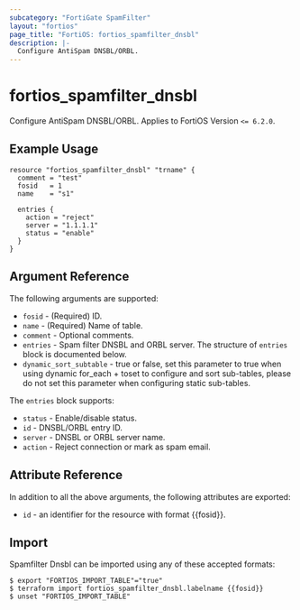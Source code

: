 ```yaml
---
subcategory: "FortiGate SpamFilter"
layout: "fortios"
page_title: "FortiOS: fortios_spamfilter_dnsbl"
description: |-
  Configure AntiSpam DNSBL/ORBL.
---
```


# fortios_spamfilter_dnsbl
Configure AntiSpam DNSBL/ORBL. Applies to FortiOS Version `<= 6.2.0`.

## Example Usage

```hcl
resource "fortios_spamfilter_dnsbl" "trname" {
  comment = "test"
  fosid   = 1
  name    = "s1"

  entries {
    action = "reject"
    server = "1.1.1.1"
    status = "enable"
  }
}
```

## Argument Reference

The following arguments are supported:

* `fosid` - (Required) ID.
* `name` - (Required) Name of table.
* `comment` - Optional comments.
* `entries` - Spam filter DNSBL and ORBL server. The structure of `entries` block is documented below.
* `dynamic_sort_subtable` - true or false, set this parameter to true when using dynamic for_each + toset to configure and sort sub-tables, please do not set this parameter when configuring static sub-tables.

The `entries` block supports:

* `status` - Enable/disable status.
* `id` - DNSBL/ORBL entry ID.
* `server` - DNSBL or ORBL server name.
* `action` - Reject connection or mark as spam email.


## Attribute Reference

In addition to all the above arguments, the following attributes are exported:
* `id` - an identifier for the resource with format {{fosid}}.

## Import

Spamfilter Dnsbl can be imported using any of these accepted formats:
```
$ export "FORTIOS_IMPORT_TABLE"="true"
$ terraform import fortios_spamfilter_dnsbl.labelname {{fosid}}
$ unset "FORTIOS_IMPORT_TABLE"
```
